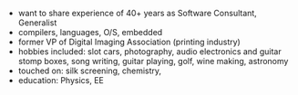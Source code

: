 - want to share experience of 40+ years as Software Consultant, Generalist
- compilers, languages, O/S, embedded
- former VP of Digital Imaging Association (printing industry)
- hobbies included: slot cars, photography, audio electronics and guitar stomp boxes, song writing, guitar playing, golf, wine making, astronomy
- touched on: silk screening, chemistry, 
- education: Physics, EE